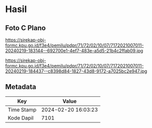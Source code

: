 # Hasil

## Foto C Plano

https://sirekap-obj-formc.kpu.go.id/f3e4/pemilu/pdpr/71/72/02/10/07/7172021007011-20240219-183144--692700e1-4ef7-483e-a5d5-21b4c2ffab09.jpg

https://sirekap-obj-formc.kpu.go.id/f3e4/pemilu/pdpr/71/72/02/10/07/7172021007011-20240219-184437--c8398d84-1827-43d8-9172-a7025bc2e947.jpg


## Metadata

| Key        | Value               |
| ---------- | ------------------- |
| Time Stamp | 2024-02-20 16:03:23 |
| Kode Dapil | 7101                |



